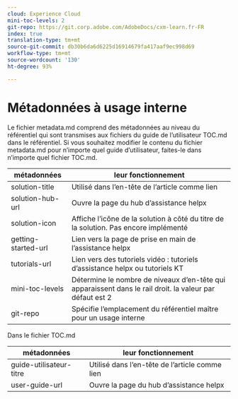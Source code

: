 ```yaml
---
cloud: Experience Cloud
mini-toc-levels: 2
git-repo: https://git.corp.adobe.com/AdobeDocs/cxm-learn.fr-FR
index: true
translation-type: tm+mt
source-git-commit: db30b6da6d6225d16914679fa417aaf9ec998d69
workflow-type: tm+mt
source-wordcount: '130'
ht-degree: 93%

---
```



# Métadonnées à usage interne

Le fichier metadata.md comprend des métadonnées au niveau du référentiel qui sont transmises aux fichiers du guide de l’utilisateur TOC.md dans le référentiel. Si vous souhaitez modifier le contenu du fichier metadata.md pour n’importe quel guide d’utilisateur, faites-le dans n’importe quel fichier TOC.md.

| métadonnées | leur fonctionnement |
|--- |--- |
| solution-title | Utilisé dans l’en-tête de l’article comme lien |
| solution-hub-url | Ouvre la page du hub d’assistance helpx |
| solution-icon | Affiche l’icône de la solution à côté du titre de la solution. Pas encore implémenté |
| getting-started-url | Lien vers la page de prise en main de l’assistance helpx |
| tutorials-url | Lien vers des tutoriels vidéo : tutoriels d’assistance helpx ou tutoriels KT |
| mini-toc-levels | Détermine le nombre de niveaux d’en-tête qui apparaissent dans le rail droit. la valeur par défaut est 2 |
| git-repo | Spécifie l’emplacement du référentiel maître pour un usage interne |

Dans le fichier TOC.md

| métadonnées | leur fonctionnement |
|--- |--- |
| guide-utilisateur-titre | Utilisé dans l’en-tête de l’article comme lien |
| user-guide-url | Ouvre la page du hub d’assistance helpx |
